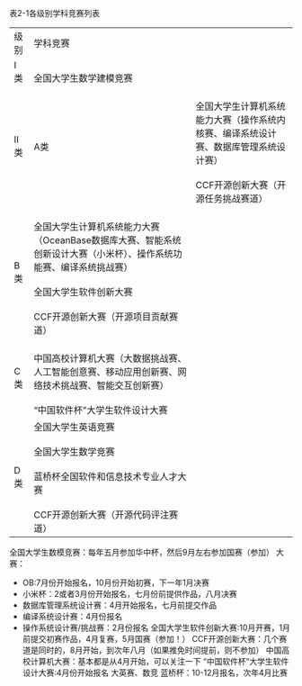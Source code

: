 表2-1各级别学科竞赛列表

|     |                                                                                                                  |                                                                           |
| --- | ---------------------------------------------------------------------------------------------------------------- | ------------------------------------------------------------------------- |
| 级别  | 学科竞赛                                                                                                             |                                                                           |
| Ⅰ类  | <br>全国大学生数学建模竞赛<br>                                                                                              |                                                                           |
| Ⅱ类  | A类                                                                                                               | <br>全国大学生计算机系统能力大赛（操作系统内核赛、编译系统设计赛、数据库管理系统设计赛）<br><br>CCF开源创新大赛（开源任务挑战赛道） |
| B类  | <br>全国大学生计算机系统能力大赛（OceanBase数据库大赛、智能系统创新设计大赛（小米杯）、操作系统功能赛、编译系统挑战赛）<br><br>全国大学生软件创新大赛<br><br>CCF开源创新大赛（开源项目贡献赛道） |                                                                           |
| C类  | <br>中国高校计算机大赛（大数据挑战赛、人工智能创意赛、移动应用创新赛、网络技术挑战赛、智能交互创新赛）<br><br>“中国软件杯”大学生软件设计大赛<br>                                |                                                                           |
| D类  | 全国大学生英语竞赛<br><br>全国大学生数学竞赛<br><br>蓝桥杯全国软件和信息技术专业人才大赛<br><br>CCF开源创新大赛（开源代码评注赛道）                                  |                                                                           |
全国大学生数模竞赛：每年五月参加华中杯，然后9月左右参加国赛（参加）
大赛：
* OB:7月份开始报名，10月份开始初赛，下一年1月决赛
* 小米杯：2或者3月份开始报名，七月份前提供作品，八月决赛
* 数据库管理系统设计赛：4月开始报名，七月前提交作品
* 编译系统设计赛：4月份报名
* 操作系统设计赛/挑战赛：2月份报名
全国大学生软件创新大赛:10月开赛，1月前提交初赛作品，4月复赛，5月国赛（参加！）
CCF开源创新大赛：几个赛道是同时的，8月开始，到次年八月（如果推免时间提前，则不参加）
中国高校计算机大赛：基本都是从4月开始，可以关注一下
“中国软件杯”大学生软件设计大赛:4月份开始报名
大英赛、数竞
蓝桥杯：10-12月报名，次年4月比赛

